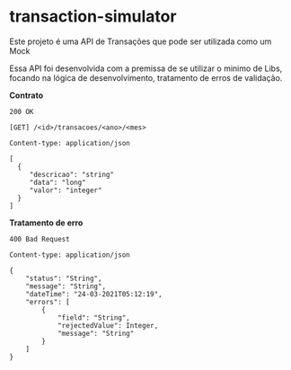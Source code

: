 # transaction-simulator
Este projeto é uma API de Transações que pode ser utilizada como um Mock

Essa API foi desenvolvida com a premissa de se utilizar o minimo de Libs, focando
na lógica de desenvolvimento, tratamento de erros de validação.

**Contrato**
```
200 OK

[GET] /<id>/transacoes/<ano>/<mes>

Content-type: application/json

[
  {
     "descricao": "string"
     "data": "long"
     "valor": "integer"
  }  
]
```
**Tratamento de erro**
```
400 Bad Request

Content-type: application/json

{
    "status": "String",
    "message": "String",
    "dateTime": "24-03-2021T05:12:19",
    "errors": [
        {
            "field": "String",
            "rejectedValue": Integer,
            "message": "String"
        }
    ]
}
```
